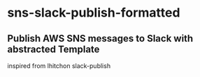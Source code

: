 # sns-slack-publish-formatted
## Publish AWS SNS messages to Slack with abstracted Template 





inspired from lhitchon slack-publish



